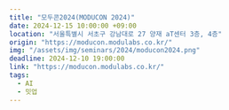 ```yaml
---
title: "모두콘2024(MODUCON 2024)"
date: 2024-12-15 10:00:00 +09:00
location: "서울특별시 서초구 강남대로 27 양재 aT센터 3층, 4층"
origin: "https://moducon.modulabs.co.kr/"
img: "/assets/img/seminars/2024/moducon2024.png"
deadline: 2024-12-10 19:00:00 
link: "https://moducon.modulabs.co.kr/"
tags:
  - AI
  - 밋업
---
```

